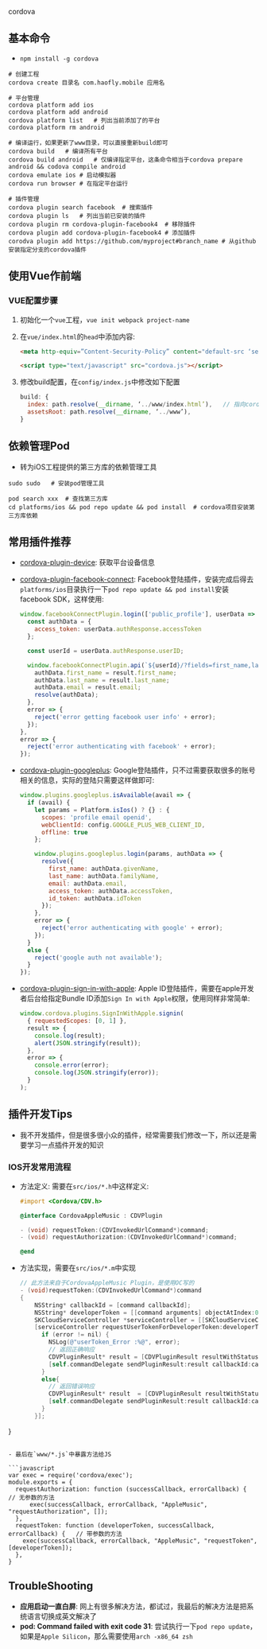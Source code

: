 cordova

## 基本命令

- `npm install -g cordova `

```shell
# 创建工程
cordova create 目录名 com.haofly.mobile 应用名

# 平台管理
cordova platform add ios
cordova platform add android
cordova platform list	# 列出当前添加了的平台
cordova platform rm android

# 编译运行，如果更新了www目录，可以直接重新build即可
cordova build	# 编译所有平台
cordova build android	# 仅编译指定平台，这条命令相当于cordova prepare android && codova compile android
cordova emulate ios	# 启动模拟器
cordova run browser	# 在指定平台运行

# 插件管理
cordova plugin search facebook	# 搜索插件
cordova plugin ls	# 列出当前已安装的插件
cordova plugin rm cordova-plugin-facebook4	# 移除插件
cordova plugin add cordova-plugin-facebook4 # 添加插件
corodva plugin add https://github.com/myproject#branch_name	# 从github安装指定分支的cordova插件
```

<!--more-->

## 使用Vue作前端

### VUE配置步骤

1. 初始化一个`vue`工程，`vue init webpack project-name`

2. 在`vue/index.html`的`head`中添加内容:

   ```html
   <meta http-equiv=”Content-Security-Policy” content="default-src ‘self’ data: gap: https://ssl.gstatic.com ‘unsafe-eval’; style-src ‘self’ ‘unsafe-inline’; media-src *; img-src ‘self’ data: content:; connect-src ‘self’ ws:;">
   
   <script type="text/javascript" src="cordova.js"></script>
   ```

3. 修改build配置，在`config/index.js`中修改如下配置

   ```javascript
   build: {
     index: path.resolve(__dirname, ‘../www/index.html’),	// 指向cordova的www目录
     assetsRoot: path.resolve(__dirname, ‘../www’),
   }
   ```

## 依赖管理Pod

- 转为iOS工程提供的第三方库的依赖管理工具

```shell
sudo sudo	# 安装pod管理工具

pod search xxx	# 查找第三方库
cd platforms/ios && pod repo update && pod install	# cordova项目安装第三方库依赖
```

## 常用插件推荐

- [cordova-plugin-device](https://cordova.apache.org/docs/en/latest/reference/cordova-plugin-device/index.html): 获取平台设备信息

- [cordova-plugin-facebook-connect](https://github.com/cordova-plugin-facebook-connect/cordova-plugin-facebook-connect): Facebook登陆插件，安装完成后得去`platforms/ios`目录执行一下`pod repo update && pod install`安装facebook SDK，这样使用:

  ```javascript
  window.facebookConnectPlugin.login(['public_profile'], userData => {
    const authData = {
      access_token: userData.authResponse.accessToken
    };
  
    const userId = userData.authResponse.userID;
  
    window.facebookConnectPlugin.api(`${userId}/?fields=first_name,last_name,email`, null, result => {
      authData.first_name = result.first_name;
      authData.last_name = result.last_name;
      authData.email = result.email;
      resolve(authData);
    },
    error => {
      reject('error getting facebook user info' + error);
    });
  },
  error => {
    reject('error authenticating with facebook' + error);
  });
  ```

- [cordova-plugin-googleplus](https://github.com/EddyVerbruggen/cordova-plugin-googleplus): Google登陆插件，只不过需要获取很多的账号相关的信息，实际的登陆只需要这样做即可:

  ```javascript
  window.plugins.googleplus.isAvailable(avail => {
    if (avail) {
      let params = Platform.isIos() ? {} : {
      	scopes: 'profile email openid',
        webClientId: config.GOOGLE_PLUS_WEB_CLIENT_ID,
        offline: true
      };
  
      window.plugins.googleplus.login(params, authData => {
        resolve({
          first_name: authData.givenName,
          last_name: authData.familyName,
          email: authData.email,
          access_token: authData.accessToken,
          id_token: authData.idToken
        });
      },
      error => {
        reject('error authenticating with google' + error);
      });
    }
    else {
      reject('google auth not available');
    }
  });
  ```

- [cordova-plugin-sign-in-with-apple](https://github.com/twogate/cordova-plugin-sign-in-with-apple#readme): Apple ID登陆插件，需要在apple开发者后台给指定Bundle ID添加`Sign In with Apple`权限，使用同样非常简单:

  ```javascript
  window.cordova.plugins.SignInWithApple.signin(
    { requestedScopes: [0, 1] },
    result => {
      console.log(result);
      alert(JSON.stringify(result));
    },
    error => {
      console.error(error);
      console.log(JSON.stringify(error));
    }
  );
  ```

## 插件开发Tips

- 我不开发插件，但是很多很小众的插件，经常需要我们修改一下，所以还是需要学习一点插件开发的知识

### IOS开发常用流程

- 方法定义: 需要在`src/ios/*.h`中这样定义:

  ```objective-c
  #import <Cordova/CDV.h>
  
  @interface CordovaAppleMusic : CDVPlugin
  
  - (void) requestToken:(CDVInvokedUrlCommand*)command;
  - (void) requestAuthorization:(CDVInvokedUrlCommand*)command;
  
  @end
  ```

- 方法实现，需要在`src/ios/*.m`中实现

  ```objective-c
  // 此方法来自于CordovaAppleMusic Plugin，是使用OC写的
  - (void)requestToken:(CDVInvokedUrlCommand*)command
  {
      NSString* callbackId = [command callbackId];
      NSString* developerToken = [[command arguments] objectAtIndex:0];	// 如果方法有参数可以这样获取参数
      SKCloudServiceController *serviceController = [[SKCloudServiceController alloc] init];
      [serviceController requestUserTokenForDeveloperToken:developerToken completionHandler:^(NSString * _Nullable userToken, NSError * _Nullable error) {
        if (error != nil) {
          NSLog(@"userToken_Error :%@", error);
          // 返回正确响应
          CDVPluginResult* result = [CDVPluginResult resultWithStatus:CDVCommandStatus_ERROR messageAsString:error.description];
          [self.commandDelegate sendPluginResult:result callbackId:callbackId];
        }
        else{
          // 返回错误响应
          CDVPluginResult* result  = [CDVPluginResult resultWithStatus:CDVCommandStatus_OK messageAsString:userToken];
          [self.commandDelegate sendPluginResult:result callbackId:callbackId];
        }
      }];
}
  ```

- 最后在`www/*.js`中暴露方法给JS

  ```javascript
  var exec = require('cordova/exec');
  module.exports = {
    requestAuthorization: function (successCallback, errorCallback) {	// 无参数的方法
        exec(successCallback, errorCallback, "AppleMusic", "requestAuthorization", []);
    },
    requestToken: function (developerToken, successCallback, errorCallback) {	// 带参数的方法
      exec(successCallback, errorCallback, "AppleMusic", "requestToken", [developerToken]);
    },
  }
  ```

## TroubleShooting

- **应用启动一直白屏**: 网上有很多解决方法，都试过，我最后的解决方法是把系统语言切换成英文解决了
- **pod: Command failed with exit code 31**: 尝试执行一下`pod repo update`，如果是`Apple Silicon`，那么需要使用`arch -x86_64 zsh`

